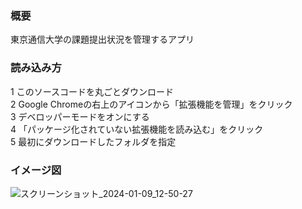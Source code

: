 ### 概要

東京通信大学の課題提出状況を管理するアプリ

### 読み込み方

1 このソースコードを丸ごとダウンロード  
2 Google Chromeの右上のアイコンから「拡張機能を管理」をクリック  
3 デベロッパーモードをオンにする  
4 「パッケージ化されていない拡張機能を読み込む」をクリック  
5 最初にダウンロードしたフォルダを指定  

### イメージ図

![スクリーンショット_2024-01-09_12-50-27](https://github.com/manabeai/tou_manager/assets/100462113/318027e6-4919-4b1c-8c18-f3be8c9e8964)
